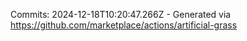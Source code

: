 Commits: 2024-12-18T10:20:47.266Z - Generated via https://github.com/marketplace/actions/artificial-grass
<br>
